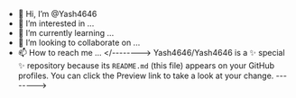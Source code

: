 - 👋 Hi, I’m @Yash4646
- 👀 I’m interested in ...
- 🌱 I’m currently learning ...
- 💞️ I’m looking to collaborate on ...
- 📫 How to reach me ...
</-------->
Yash4646/Yash4646 is a ✨ special ✨ repository because its `README.md` (this file) appears on your GitHub profiles.
You can click the Preview link to take a look at your change.
-------->

